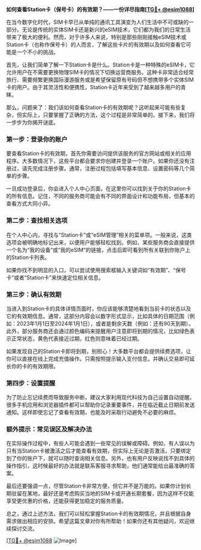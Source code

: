 **如何查看Station卡（保号卡）的有效期？——一份详尽指南[[TG💪+ @esim1088](https://t.me/s/esim1088)]**

在当今数字化时代，SIM卡早已从单纯的通讯工具演变为人们生活中不可或缺的一部分。无论是传统的实体SIM卡还是新兴的eSIM技术，它们都为我们的日常生活带来了极大的便利。然而，对于许多人来说，特别是那些刚刚接触eSIM技术或Station卡（也称作保号卡）的人而言，了解这些卡片的有效期以及如何查看它可能是一个不小的挑战。

首先，让我们简单了解一下Station卡是什么。Station卡是一种特殊的eSIM卡，它允许用户在不需要更换物理SIM卡的情况下切换运营商服务。这种卡非常适合经常旅行、需要频繁更换国际漫游服务或是希望保留原有号码但不想携带多个实体SIM卡的用户。由于其灵活性和便携性，Station卡近年来受到了越来越多用户的青睐。

那么，问题来了：我们该如何查看Station卡的有效期呢？这听起来可能有些复杂，但实际上，只要掌握了正确的方法，这个过程是非常简单的。接下来，我们将一步步为你揭开谜底。

### **第一步：登录你的账户**

要查看Station卡的有效期，首先你需要访问提供该服务的官方网站或相关的应用程序。大多数情况下，这些平台都会要求你创建并登录一个账户。如果你还没有注册过，请先完成注册步骤。通常，注册过程包括填写基本信息、设置密码等几个简单的步骤。

一旦成功登录后，你会进入个人中心页面，在这里你可以找到关于你的Station卡的所有信息。记住，不同的服务商可能会有不同的界面设计和功能布局，但基本的查看方式大同小异。

### **第二步：查找相关选项**

在个人中心内，寻找与“Station卡”或“eSIM管理”相关的菜单项。一般来说，这类选项会被明确地标记出来，以便用户能够轻松找到。例如，某些服务商会直接提供一个名为“我的设备”或“我的eSIM”的链接，点击后即可看到所有关联到你账户上的Station卡列表。

如果你找不到明显的入口，可以尝试使用搜索框输入关键词如“有效期”、“保号卡”或者“Station卡”来快速定位相关信息。

### **第三步：确认有效期**

当进入到Station卡的具体详情页面时，你应该能够清楚地看到当前卡的状态以及它的有效期信息。通常，这部分内容会以数字形式显示，比如具体的日期范围（例如：2023年1月1日至2024年1月1日），或者是剩余天数（例如：还有90天到期）。此外，部分服务商还会通过颜色编码来提醒用户注意即将到期的情况，比如绿色表示正常状态，黄色代表接近过期，红色则意味着已经过期。

如果发现自己的Station卡即将到期，别担心！大多数平台都会提供续费选项，让你可以直接在线上完成充值操作。只需按照提示输入支付信息，并确认交易即可延长你的卡的有效期限。

### **第四步：设置提醒**

为了防止忘记续费而导致服务中断，建议大家利用现代科技为自己设置自动提醒。很多手机应用和浏览器插件都可以帮助你记录重要事件，并在临近截止日期前发送通知。这样即使忘记了查看有效期，也能及时采取行动避免不必要的麻烦。

### **额外提示：常见误区及解决办法**

在实际操作过程中，有些人可能会遇到一些常见的误解或障碍。例如，有人误以为只有当Station卡被激活之后才能查看有效期，但实际上无论是否激活，只要绑定到了你的账户下，就可以随时查询相关信息。另外，也有用户反映说找不到具体的操作指引，这时候最好的办法就是联系客服寻求帮助，他们通常能给出最准确的答案。

最后还要强调一点，尽管Station卡非常方便，但它并不是万能的。如果你计划长期驻留在某地，最好还是考虑购买当地的SIM卡或开通长期套餐，因为这样不仅能享受更优惠的价格，还能获得更加稳定的服务质量。

总之，通过上述方法，我们可以轻松掌握Station卡的有效期情况，并且根据自身需求做出相应的安排。希望这篇文章对你有所帮助！如果你还有其他疑问，欢迎继续探讨交流。

[[TG💪+ @esim1088](https://t.me/s/esim1088) ![Image](https://i.postimg.cc/4NQfJmqS/Snipaste-2025-05-13-00-14-12.png)]